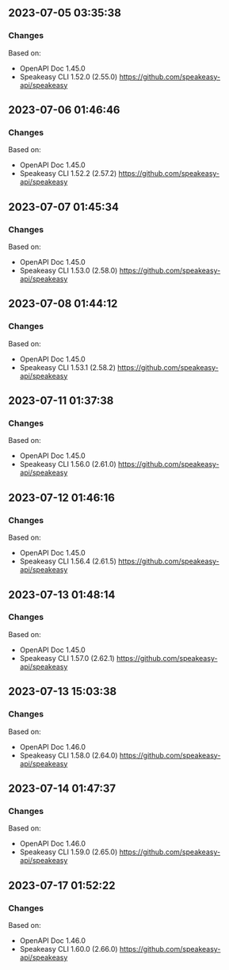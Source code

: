 

## 2023-07-05 03:35:38
### Changes
Based on:
- OpenAPI Doc 1.45.0 
- Speakeasy CLI 1.52.0 (2.55.0) https://github.com/speakeasy-api/speakeasy

## 2023-07-06 01:46:46
### Changes
Based on:
- OpenAPI Doc 1.45.0 
- Speakeasy CLI 1.52.2 (2.57.2) https://github.com/speakeasy-api/speakeasy

## 2023-07-07 01:45:34
### Changes
Based on:
- OpenAPI Doc 1.45.0 
- Speakeasy CLI 1.53.0 (2.58.0) https://github.com/speakeasy-api/speakeasy

## 2023-07-08 01:44:12
### Changes
Based on:
- OpenAPI Doc 1.45.0 
- Speakeasy CLI 1.53.1 (2.58.2) https://github.com/speakeasy-api/speakeasy

## 2023-07-11 01:37:38
### Changes
Based on:
- OpenAPI Doc 1.45.0 
- Speakeasy CLI 1.56.0 (2.61.0) https://github.com/speakeasy-api/speakeasy

## 2023-07-12 01:46:16
### Changes
Based on:
- OpenAPI Doc 1.45.0 
- Speakeasy CLI 1.56.4 (2.61.5) https://github.com/speakeasy-api/speakeasy

## 2023-07-13 01:48:14
### Changes
Based on:
- OpenAPI Doc 1.45.0 
- Speakeasy CLI 1.57.0 (2.62.1) https://github.com/speakeasy-api/speakeasy

## 2023-07-13 15:03:38
### Changes
Based on:
- OpenAPI Doc 1.46.0 
- Speakeasy CLI 1.58.0 (2.64.0) https://github.com/speakeasy-api/speakeasy

## 2023-07-14 01:47:37
### Changes
Based on:
- OpenAPI Doc 1.46.0 
- Speakeasy CLI 1.59.0 (2.65.0) https://github.com/speakeasy-api/speakeasy

## 2023-07-17 01:52:22
### Changes
Based on:
- OpenAPI Doc 1.46.0 
- Speakeasy CLI 1.60.0 (2.66.0) https://github.com/speakeasy-api/speakeasy